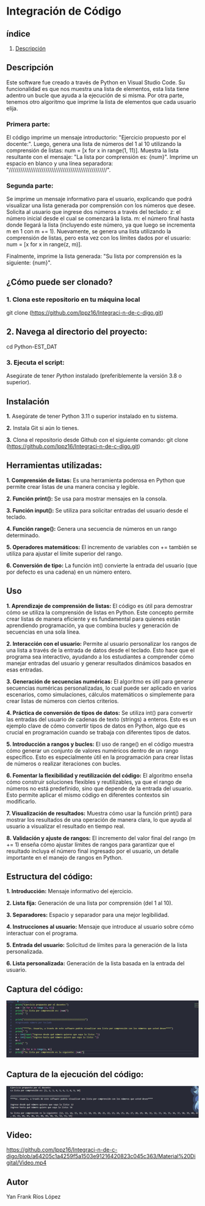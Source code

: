 # Integración de Código

## índice

1. [Descripción](#descripción)

## Descripción 
Este software fue creado a través de Python en Visual Studio Code. Su funcionalidad es que nos muestra una lista de elementos, esta lista tiene adentro un bucle que ayuda a la ejecución de si misma. Por otra parte, tenemos otro algoritmo que imprime la lista de elementos que cada usuario elija. 

### Primera parte:

El código imprime un mensaje introductorio: "Ejercicio propuesto por el docente:".
Luego, genera una lista de números del 1 al 10 utilizando la comprensión de listas: num = [x for x in range(1, 11)].
Muestra la lista resultante con el mensaje: "La lista por comprensión es: {num}".
Imprime un espacio en blanco y una línea separadora: "///////////////////////////////////////////////////".

### Segunda parte:

Se imprime un mensaje informativo para el usuario, explicando que podrá visualizar una lista generada por comprensión con los números que desee.
Solicita al usuario que ingrese dos números a través del teclado:
z: el número inicial desde el cual se comenzará la lista.
m: el número final hasta donde llegará la lista (incluyendo este número, ya que luego se incrementa m en 1 con m += 1).
Nuevamente, se genera una lista utilizando la comprensión de listas, pero esta vez con los límites dados por el usuario: num = [x for x in range(z, m)].

Finalmente, imprime la lista generada: "Su lista por comprensión es la siguiente: {num}".

## ¿Cómo puede ser clonado?

### 1. Clona este repositorio en tu máquina local

git clone (https://github.com/lppz16/Integraci-n-de-c-digo.git)

## 2. Navega al directorio del proyecto:

   cd Python-EST_DAT

### 3. Ejecuta el script:

Asegúrate de tener *Python* instalado (preferiblemente la versión 3.8 o superior).

## Instalación

**1.** Asegúrate de tener Python 3.11 o superior instalado en tu sistema.

**2.** Instala Git si aún lo tienes.

**3.** Clona el repositorio desde Github con el siguiente comando:
  git clone (https://github.com/lppz16/Integraci-n-de-c-digo.git)

## Herramientas utilizadas:

**1. Comprensión de listas:** Es una herramienta poderosa en Python que permite crear listas de una manera concisa y legible.

**2. Función print():** Se usa para mostrar mensajes en la consola.

**3. Función input():** Se utiliza para solicitar entradas del usuario desde el teclado.

**4. Función range():** Genera una secuencia de números en un rango determinado.

**5. Operadores matemáticos:** El incremento de variables con += también se utiliza para ajustar el límite superior del rango.

**6. Conversión de tipo:** La función int() convierte la entrada del usuario (que por defecto es una cadena) en un número entero.

## Uso

**1. Aprendizaje de comprensión de listas:**
El código es útil para demostrar cómo se utiliza la comprensión de listas en Python. Este concepto permite crear listas de manera eficiente y es fundamental para quienes están aprendiendo programación, ya que combina bucles y generación de secuencias en una sola línea.

**2. Interacción con el usuario:**
Permite al usuario personalizar los rangos de una lista a través de la entrada de datos desde el teclado. Esto hace que el programa sea interactivo, ayudando a los estudiantes a comprender cómo manejar entradas del usuario y generar resultados dinámicos basados en esas entradas.

**3. Generación de secuencias numéricas:**
El algoritmo es útil para generar secuencias numéricas personalizadas, lo cual puede ser aplicado en varios escenarios, como simulaciones, cálculos matemáticos o simplemente para crear listas de números con ciertos criterios.

**4. Práctica de conversión de tipos de datos:**
Se utiliza int() para convertir las entradas del usuario de cadenas de texto (strings) a enteros. Esto es un ejemplo clave de cómo convertir tipos de datos en Python, algo que es crucial en programación cuando se trabaja con diferentes tipos de datos.

**5. Introducción a rangos y bucles:**
El uso de range() en el código muestra cómo generar un conjunto de valores numéricos dentro de un rango específico. Esto es especialmente útil en la programación para crear listas de números o realizar iteraciones con bucles.

**6. Fomentar la flexibilidad y reutilización del código:**
El algoritmo enseña cómo construir soluciones flexibles y reutilizables, ya que el rango de números no está predefinido, sino que depende de la entrada del usuario. Esto permite aplicar el mismo código en diferentes contextos sin modificarlo.

**7. Visualización de resultados:**
Muestra cómo usar la función print() para mostrar los resultados de una operación de manera clara, lo que ayuda al usuario a visualizar el resultado en tiempo real.

**8. Validación y ajuste de rangos:**
El incremento del valor final del rango (m += 1) enseña cómo ajustar límites de rangos para garantizar que el resultado incluya el número final ingresado por el usuario, un detalle importante en el manejo de rangos en Python.

## Estructura del código:

**1. Introducción:**
Mensaje informativo del ejercicio.

**2. Lista fija:**
Generación de una lista por comprensión (del 1 al 10).

**3. Separadores:**
Espacio y separador para una mejor legibilidad.

**4. Instrucciones al usuario:**
Mensaje que introduce al usuario sobre cómo interactuar con el programa.

**5. Entrada del usuario:**
Solicitud de límites para la generación de la lista personalizada.

**6. Lista personalizada:**
Generación de la lista basada en la entrada del usuario.

## Captura del código:

![Python](https://github.com/lppz16/Integraci-n-de-c-digo/blob/71b35beaf64e2e027dbe3167e2a0e74881540f82/Material%20Digital/Captura%20de%20pantalla%202024-09-23%20145340.png)


## Captura de la ejecución del código:
![Python](https://github.com/lppz16/Integraci-n-de-c-digo/blob/main/Material%20Digital/Captura%20de%20pantalla%202024-09-23%20145653.png)

## Video:
https://github.com/lppz16/Integraci-n-de-c-digo/blob/a64205c1a4259f5a1503e91216420823c045c363/Material%20Digital/Video.mp4


## Autor

Yan Frank Ríos López

